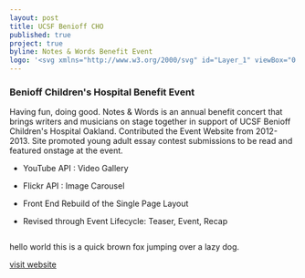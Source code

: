 ```yaml
---
layout: post
title: UCSF Benioff CHO
published: true
project: true
byline: Notes & Words Benefit Event
logo: '<svg xmlns="http://www.w3.org/2000/svg" id="Layer_1" viewBox="0 0 877.2 257.3"><path d="M139.3 149.7v-8.4h-31.9v30.9c-.2-3.6-1.5-6.4-4-8.4-1.7-1.4-4.3-2.5-7.8-3.3l-7.9-1.9c-3.1-.7-5.1-1.3-6-1.9-.9-.5-1.5-1.1-1.8-1.8-.2-.5-.4-1.1-.4-1.8 0-1.4.5-2.6 1.5-3.5l.1-.1c.2-.2.4-.4.7-.6 1.5-1 3.5-1.5 6-1.5 2.2 0 4.1.4 5.6 1.1 2.3 1.1 3.5 3.1 3.6 5.8h9.1c-.2-4.8-1.9-8.5-5.3-11s-7.5-3.8-12.3-3.8c-5.8 0-10.1 1.3-13.1 4-1.8 1.6-3.1 3.5-3.8 5.7-.2.5-.3.9-.4 1.4-1.1 5.2-4.5 8.7-10.1 8.7-9 0-12.3-7.6-12.3-15.2 0-7.9 3.4-15.6 12.3-15.6 5 0 9.3 3.4 9.9 7.9h9.7c-1.2-10.5-9.6-16.3-19.6-16.3-13.4 0-21.5 9.5-22.3 22.1v-21h-10v28.2c0 6.7-2.3 9.9-9.4 9.9-8.1 0-9.3-4.9-9.3-9.9v-28.2H0v28.2c0 12.3 7.1 18.3 19.3 18.3 12.1 0 19.4-6 19.4-18.3v-3.5c.7 12.2 8.9 21.8 22.3 21.8 5.5 0 10.2-1.8 13.7-4.9.2.2.4.3.7.5 1.8 1.2 5.1 2.4 9.9 3.5l4.9 1.1c2.9.6 4.9 1.3 6.3 2.1 1.3.8 2 2 2 3.5 0 2.6-1.3 4.3-4 5.2-1.4.5-3.3.7-5.5.7-3.8 0-6.5-.9-8-2.8-.9-1-1.4-2.6-1.7-4.6h-9c0 4.7 1.7 8.4 5.1 11.1 3.4 2.7 8.1 4 14 4 5.8 0 10.3-1.4 13.5-4.1 2.9-2.5 4.5-5.6 4.7-9.3v12.7h10v-18.8h19v-7.8h-19v-10.5h21.7zM531.3 61.8c-.5 0-1 .1-1.5.3l-26-12.5c2.7-1.2 4.9-3.6 5.7-6.8.5-1.7.5-3.5.1-5.2 1.8-.4 2.9-1.1 3.1-2.2.5-2.4-4.2-5.6-10.6-7-6.4-1.5-12-.7-12.5 1.8-.2 1 .5 2.1 1.8 3.2-.9 1.1-1.5 2.3-1.9 3.8-1.3 4.8.8 9.7 4.9 12l-28.9 9.5.4 2.1c.3.6.5 1.4.6 2.1v.9l.3 2.1 21.5-2.2-11.9 40.9 12 2.1 9.5-20.8 8.2 21.9 12.1-.7-7.9-41 16.4 3.9c.9 1.5 2.5 2.5 4.4 2.5 2.9 0 5.2-2.4 5.2-5.3s-2.1-5.4-5-5.4zM214.8 67.9l.5-1.2-29.5-11.5c2.1-1.3 3.7-3.6 4.2-6.2.2 0 .5 0 .7-.2.1 0 .1-.1.2-.2l.3-.4c.2-.2.2-.5.2-.7l.3-.3c.1-.3.2-.6.1-.9l-.1-.2c-.1-.2-.3-.4-.5-.5h-.1v-.2c-.1-.1-.2-.3-.3-.4v-.3l-.2-.4c0-.3.1-1.2-.5-2-.5-.3-.8-.5-1.1-.6 0-.2-.1-.5-.2-.7 0-.1-.1-.1-.1-.1v-.3s0-.3-.2-.5-.2-.2-.6-.4c-.1-.2-.2-.5-.5-.8-.6-.2-.6-.2-.7-.3 0 0-.2-.1-.5-.1h-.1c-.2-.1-.3-.2-.5-.3 0 0-.2-.2-.5-.2-.2.1-.2.1-.3.1-.2-.2-.2-.2-.5-.4 0 0-.1-.1-.2-.1 0 0 0-.1-.1-.1 0 0-.2-.3-.6-.5-.4.1-.4.1-.6.2 0 0-.5.1-1 .3-.1-.1-.1-.2-.2-.3-.3-.2-.3-.2-.6-.5 0 0-.3-.3-.7-.3-.4.2-.4.2-.7.4 0 0-.4.4-.8.9-.1 0-.2 0-.3-.1-.2.1-.2.1-.5.2-.1-.1-.2-.2-.3-.2-.6.1-1.3.4-1.8.9h-.1s-.9-.2-2 .4c-.1.5-.2.8-.2 1.1 0 0 0 .1-.1.1V40.4c0 .2 0 .3.1.5v.1c-.1 0-.1.1-.2.1l-.1.1c-.2.2-.2.2-.5.4l-.1.1c-.2 0-.3-.1-.4-.1 0 0-.4-.2-.9 0-.2.4-.2.4-.2.3 0 0-.9.9-.3 2.1.1.2.2.3.3.4-.1.1-.3.2-.4.4 0 .1 0 .2.1.3-.2.2-.3.2-.5.4 0 0-1 1-.4 2.6.2.1.4.1.5.2-.3.3-.6.6-.8 1.1.6.9.9 1.5 1.6 1.7.3 0 .6-.1.9-.1.9 2.5 2.8 4.5 5.3 5.5l-3.2 2c-.4-.6-.9-1-1.6-1.2-1.5-.4-3.1.5-3.5 2l-.4 1.3c-.7 0-1.4 0-2 .1.1-.9 0-1.8-.3-2.6-.7-2.2-2.4-3.7-4.4-4.2.1-.4.1-.8-.1-1.3-.4-1.2-1.6-1.8-2.8-1.4-1.2.4-1.8 1.7-1.4 2.9 0 .1.1.2.1.2-1.3.6-2.3 1.7-2.9 2.9-.6-.4-1.3-.5-2-.3-1.2.4-1.8 1.7-1.4 2.9.4 1.2 1.6 1.8 2.8 1.4h.1c.1.3.1.6.2.9.9 2.7 3.4 4.4 6 4.4 0 .2-.1.3-.1.5l-2.2 1.4.1.3c-.1.1-.3.1-.4.2-.9-.4-1.9-.6-3-.3-2.3.6-3.6 3-3 5.3.6 2.3 3 3.7 5.3 3 1.4-.4 2.4-1.4 2.8-2.7l1.5-.3c.4.7.8 1.4 1.4 2 1 1.1 2.1 1.9 3.3 2.6-.6 1.4-.5 3.1.6 4.4 1.4 1.6 3.7 1.8 5.3.5l-4 25.2 10.7.6 5.7-21.2 10 20.3 10.5-1.8-10.5-35.2 18.6 2-.8-1.1c0-.2-.1-.5-.1-.7.2-2.6 1.1-2.7 2.4-3.6" class="st0"/><path d="M284.2 57.7L255.1 44c2.4-1.4 4.2-3.8 4.8-6.8.4 0 .9-.1 1.2-.4.4.6.8 1.9 2 .9-.1 1.6.9 1.2 1.3 1.1.1.3.1.5.3.7-1.1-.1-1.5.8-2.6 1.4.5 1 2.2 0 3.1.3.4.2-.2 1.4.4 2.1 1.2.2 1.3-1.5 1.9-1.5.3 1.1.2 1.7.7 2.2 1.7 2 2.6.6 3.4 1-1-2.5-1.2-1.8-1.2-2.3.3-.3 1.2.4 1.6.3-.6-.9-1.6-1.7-2.5-2.3.3-.1 1.4 0 1.7 0 1.1-.1.5-.6 1.3-1.3-1.8-.1-1.6-.5-2.3-.7-.2-1.1.2-2-.7-2.8-1.2 1-.6 1.5-1.4 2.2 0 0 .3-2.4-1.5-1.1 0-.7-.5-2-2.1-1.2-.1-.8-.5-2-1.8-1.3-.2-.8-.5-1.2-.8-1.3-.8-6.1-6.1-10.5-12.2-10-6.3.5-11 6.1-10.5 12.5 0 .4.1.8.2 1.2-.3.2-.5.6-.5 1.3-1.4-.5-1.6.7-1.6 1.5-1.7-.6-1.9.8-1.9 1.5-2-1-1.3 1.3-1.3 1.3-1-.6-1.7-.9-1.7-2-.8.9-.2 1.7-.3 2.8-.6.3-.8-.2-2.2 1 .9.6.4 1.2 1.5 1.1.3 0 1.4-.3 1.6-.2-.8.7-1.7 1.7-2.1 2.7.4 0 1.3-.8 1.6-.6 0 .5-.2-.2-.9 2.4.8-.5 1.8.7 3.2-1.5.4-.7.2-1.2.3-2.3.6-.1 1.7.5 2 1.2 1.8-.7-1-2.5 3.1-3-1-1.2-1.7-1.3-2.8-1 .2-.2.2-.4.2-.7.3 0 1.4.2 1.1-1.3 1.3.8 1.5-.5 1.8-1.2.5.3 1.4.3 1.8 0 1 1.8 2.5 3.3 4.5 4.2l-27.1 21.7c-.7-.4-1.5-.7-2.4-.7-2.8 0-5 2.3-5 5.1s2.2 5.1 5 5.1c2.3 0 4.2-1.6 4.8-3.7l20.2-10.3-10.1 31.6 7.2.6-1 14.4 11.6 1 2-15h5l2 15.2h11.2L268.9 94l7.1-.5-12-31.6 18.7 2.9.1-.5c-.2-.5-.3.4-.3-.2-.2-2 .4-3.8 1.5-5.3l.2-1.1zM463 56.3c-1.1 0-2 .3-2.9.8L427.3 42c3.1-1.5 5.5-4.3 6.5-7.9.1-.2.1-.4.1-.6.3-.4.4-.5.5-.7.1-.2.1-.2.2-.6v-.4-.1c0-.1.1-.2.1-.3v-.2c.1-.1.2-.2.2-.4-.1-.3-.1-.3-.1-.5 0-.1.1-.1.1-.2 0 0 .1-.3.1-.6.1-.1.1-.3.1-.5.1-.1.2-.1.3-.2.1-.7.1-.7.1-1.1 0 0-.1-.3-.3-.5-.3-.1-.3-.1-.5-.2v-.6s0-.4-.3-.7c-.1 0-.1 0-.2-.1 0-.1-.1-.4-.3-.7-.2 0-.2-.1-.3-.1 0-.2-.1-.4-.1-.4-.3-.5-.3-.5-.5-.7-.1-.1-.3-.1-.4-.1v-.1c0-.2-.1-.4-.1-.4-.1-.1-.1-.1-.2-.3h-.1c0-.1-.1-.2-.2-.6h-.1c0-.1 0-.1-.1-.3-.1-.1-.3-.2-.4-.3-.1-.4-.5-.6-.8-.7h-.2c-.1-.2-.2-.4-.3-.5l-.1-.1c-.2-.2-.5-.2-.8-.2h-.2l-.2-.2c0-.1 0-.2-.1-.3-.1-.2-.1-.2-.2-.3l-.4-.4c-.3 0-.3 0-.6-.1h-.2-.2c-.1 0-.1-.1-.2-.1-.2-.1-.2-.1-.7-.2h-.1c-.5-.5-.5-.5-.7-.6-.3-.1-.6 0-.6 0-.1 0-.1 0-.4.1 0 0-.1 0-.1.1 0-.1-.1-.3-.4-.7-.4-.1-.8 0-.9.1-.4 0-.6.1-.9.3-.1 0-.1-.1-.2-.1h-.1c-.3-.2-.7-.3-1-.1l-.4.3-.1.1-.3-.3-.2-.2c-.1-.1-.2-.1-.2-.2-.5-.2-1 .1-1.2.6h-.2l-.1.1c-.2.1-.3.2-.4.3l-.1.1c0 .1-.1.1-.1.2-.1 0-.3 0-.4.1 0 0-.1 0-.1-.1v.4c-.4-.2-.8 0-1.1.3-.1.1-.3.3-.3.4h-.1c-.4-.1-.8 0-1 .3l-.2.2c-.2.3-.3.6-.3 1l-.2.1-.1.1c-.1.1-.2.1-.3.3l-.1.1v.1c-.2 0-.3.1-.4.2l-.1.1c-.1.1-.1.2-.2.2s-.3 0-.4.1l-.3.1c-.2.1-.4.3-.5.5l-.1.1c-.1.3-.1.5.1.8v.1s-.1 0-.1.1l-.2.1c-.3.2-.5.5-.5.9-.4.3-.5.8-.3 1.2-.3 0-.4.3-.6.4l-.2.2c-.3.3-.3.8-.1 1.1 0 .1 0 .1.1.2l-.3.9c0 .1.1.1.1.2l.1.1v.3c-.4.3-.5.9-.2 1.3l.2.2c0 .3.1.6.2.8-.1-.1-.1-.2-.2-.3v-.2c-.1.3 0 .5.1.8l.3.4.1.1c.2.2.4.3.7.4.7 3.5 2.9 6.7 6 8.4l-32.2 15.6c1.4 1.5 2.2 3.7 2 5.9-.1.6-1.2 1.3-1.4 1.9l25.1-4.6-8.4 31.2 4.9.4-.1 16 11.1.5 3.4-16.2 4.3.1 2.6 16.4 11.8-.4V93.2l4.7.4-8-30.3 22 2.6c1.1 1.4 2.7 2.4 4.6 2.4 3.2 0 5.8-2.6 5.8-5.9 0-3.5-2.6-6.1-5.8-6.1z" class="st0"/><path d="M381.9 53.3c-1.1 0-2.1.3-3.1.7l-38.2-26.2c3.6-2.2 6.3-6 6.9-10.5 1.3-8.2-4.2-15.8-12.3-17.1-8-1.3-15.6 4.3-16.8 12.5-1.1 7 2.8 13.6 8.9 16.1L291 54c-.8-.3-1.7-.5-2.6-.5-4.1 0-7.4 3.3-7.4 7.5 0 4.1 3.3 7.5 7.4 7.5 3.5 0 6.5-2.5 7.2-5.9l24.7-7.6-18.5 55.8 17 1.2 16.4-35.5 16.1 35.5 18-1.2L349.5 55l25.5 8.5c1 2.9 3.8 5 7 5 4.1 0 7.4-3.4 7.4-7.5 0-4.3-3.4-7.7-7.5-7.7zM163.3 142.6H182c7.4 0 14.2 2.6 14.2 10.8 0 4.6-3.1 8.9-7.7 9.9v.1c5.7.7 9.3 5 9.3 10.8 0 4.2-1.5 12.6-15.8 12.6h-18.7v-44.2zm4.2 19.4H182c6.7 0 10-3.3 10-7.5 0-5.5-3.4-8.3-10-8.3h-14.5V162zm0 21.2H182c6.2.1 11.6-2 11.6-9.1 0-5.6-4.3-8.5-11.6-8.5h-14.5v17.6zM206.1 171.9c.1 5.7 3 12.6 10.5 12.6 5.7 0 8.8-3.3 10-8.2h3.9c-1.7 7.2-5.9 11.4-13.9 11.4-10.1 0-14.4-7.8-14.4-16.9 0-8.4 4.3-16.9 14.4-16.9 10.3 0 14.4 9 14 17.9h-24.5zm20.7-3.3c-.2-5.9-3.8-11.4-10.1-11.4-6.4 0-9.9 5.6-10.5 11.4h20.6zM235.9 154.9h3.9v5.5h.1c1.4-3.8 5.7-6.4 10.2-6.4 9 0 11.7 4.7 11.7 12.3v20.5h-3.9v-19.9c0-5.5-1.8-9.7-8.1-9.7-6.2 0-9.9 4.7-10 11v18.6h-3.9v-31.9zM269.2 142.6h3.9v6.2h-3.9v-6.2zm0 12.3h3.9v31.9h-3.9v-31.9zM309.2 170.8c0 9.2-5.3 16.9-15.1 16.9S279 180 279 170.8s5.3-16.9 15.1-16.9 15.1 7.8 15.1 16.9zm-26.3 0c0 6.8 3.7 13.6 11.2 13.6 7.5 0 11.2-6.8 11.2-13.6s-3.7-13.6-11.2-13.6c-7.5 0-11.2 6.8-11.2 13.6zM327.3 158.1H321v28.6h-3.9v-28.6h-5.4v-3.3h5.4V152c-.1-5.5 1.5-9.3 7.7-9.3 1.1 0 2 .1 3.3.2v3.3c-1.1-.2-1.9-.3-2.8-.3-4.3 0-4.2 2.7-4.3 6.2v2.8h6.3v3.2zM344.4 158.1h-6.3v28.6h-3.9v-28.6h-5.4v-3.3h5.4V152c-.1-5.5 1.5-9.3 7.7-9.3 1.1 0 2 .1 3.3.2v3.3c-1.1-.2-1.9-.3-2.8-.3-4.3 0-4.2 2.7-4.3 6.2v2.8h6.3v3.2zM398.4 156c-1.5-6.8-7.1-10.7-13.6-10.7-11.7 0-16.6 9.8-16.6 19.4 0 9.7 4.9 19.4 16.6 19.4 8.2 0 13.4-6.3 14.2-14.2h4.2c-1.2 10.8-8 17.8-18.4 17.8-13.9 0-20.9-11-20.9-23 0-12.1 6.9-23 20.9-23 8.4 0 16.6 5 17.8 14.3h-4.2zM408.8 142.6h3.9v17.8h.1c1.4-3.8 5.7-6.4 10.2-6.4 9 0 11.7 4.7 11.7 12.3v20.5h-3.9v-19.9c0-5.5-1.8-9.7-8.1-9.7-6.2 0-9.9 4.7-10 11v18.6h-3.9v-44.2zM442.2 142.6h3.9v6.2h-3.9v-6.2zm0 12.3h3.9v31.9h-3.9v-31.9zM453.6 142.6h3.9v44.2h-3.9v-44.2zM493.1 186.8h-3.6v-6.1h-.1c-1.7 4.1-6.7 7-11.4 7-9.7 0-14.4-7.9-14.4-16.9s4.6-16.9 14.4-16.9c4.8 0 9.4 2.4 11.1 7h.1v-18.3h3.9v44.2zm-15.1-2.4c8.3 0 11.2-7 11.2-13.6s-2.9-13.6-11.2-13.6c-7.4 0-10.5 7-10.5 13.6.1 6.7 3.1 13.6 10.5 13.6zM500.5 154.9h3.6v7.5h.1c2-5.1 6.3-8.2 12.1-7.9v3.9c-7.1-.4-11.9 4.8-11.9 11.4v17h-3.9v-31.9zM522.3 171.9c.1 5.7 3 12.6 10.5 12.6 5.7 0 8.8-3.3 10-8.2h3.9c-1.7 7.2-5.9 11.4-13.9 11.4-10.1 0-14.4-7.8-14.4-16.9 0-8.4 4.3-16.9 14.4-16.9 10.3 0 14.4 9 14 17.9h-24.5zm20.7-3.3c-.2-5.9-3.8-11.4-10.1-11.4-6.4 0-9.9 5.6-10.5 11.4H543zM552.1 154.9h3.9v5.5h.1c1.4-3.8 5.7-6.4 10.2-6.4 9 0 11.7 4.7 11.7 12.3v20.5h-3.9v-19.9c0-5.5-1.8-9.7-8.1-9.7-6.2 0-9.9 4.7-10 11v18.6h-3.9v-31.9zM588 142.6v6.6c-.1 3.6-1.7 7.4-5.5 8.4V155c2.1-.7 3-3.8 2.9-5.8h-2.6v-6.6h5.2zM611.1 164.2c-.2-4.8-3.9-7-8.4-7-3.5 0-7.5 1.4-7.5 5.5 0 3.5 4 4.7 6.6 5.4l5.2 1.2c4.5.7 9.1 3.3 9.1 8.8 0 6.9-6.9 9.6-12.8 9.6-7.4 0-12.5-3.5-13.1-11.3h3.9c.3 5.3 4.2 8 9.4 8 3.7 0 8.7-1.6 8.7-6.1 0-3.7-3.5-5-7-5.8l-5-1.1c-5.1-1.4-8.9-3.1-8.9-8.5 0-6.5 6.4-9 12-9 6.4 0 11.4 3.3 11.7 10.3h-3.9zM637.3 142.6h4.2v19.2h26.2v-19.2h4.2v44.2h-4.2v-21.4h-26.2v21.4h-4.2v-44.2zM708.7 170.8c0 9.2-5.3 16.9-15.1 16.9s-15.1-7.7-15.1-16.9 5.3-16.9 15.1-16.9c9.7 0 15.1 7.8 15.1 16.9zm-26.3 0c0 6.8 3.7 13.6 11.2 13.6 7.5 0 11.2-6.8 11.2-13.6s-3.7-13.6-11.2-13.6c-7.5 0-11.2 6.8-11.2 13.6zM733.6 164.2c-.2-4.8-3.9-7-8.4-7-3.5 0-7.5 1.4-7.5 5.5 0 3.5 4 4.7 6.6 5.4l5.2 1.2c4.5.7 9.1 3.3 9.1 8.8 0 6.9-6.9 9.6-12.8 9.6-7.4 0-12.5-3.5-13.1-11.3h3.9c.3 5.3 4.2 8 9.4 8 3.7 0 8.7-1.6 8.7-6.1 0-3.7-3.5-5-7-5.8l-5-1.1c-5.1-1.4-8.9-3.1-8.9-8.5 0-6.5 6.4-9 12-9 6.4 0 11.4 3.3 11.7 10.3h-3.9zM744.2 154.9h3.6v6.1h.1c1.8-4.3 6.2-7 11.4-7 9.7 0 14.4 7.9 14.4 16.9s-4.6 16.9-14.4 16.9c-4.8 0-9.4-2.4-11.1-7h-.1v17.9h-3.9v-43.8zm15.1 2.3c-8.6 0-11.2 6.4-11.2 13.6 0 6.6 2.9 13.6 11.2 13.6 7.4 0 10.5-7 10.5-13.6s-3.1-13.6-10.5-13.6zM779.8 142.6h3.9v6.2h-3.9v-6.2zm0 12.3h3.9v31.9h-3.9v-31.9zM797.4 154.9h6.5v3.3h-6.5v21.5c0 2.5.4 4 3.2 4.2 1.1 0 2.2-.1 3.3-.2v3.3c-1.2 0-2.3.1-3.5.1-5.2 0-7-1.7-6.9-7.2v-21.8h-5.6v-3.3h5.6v-9.6h3.9v9.7zM809.1 164.6c.4-7.5 5.6-10.7 12.9-10.7 5.6 0 11.8 1.7 11.8 10.3v17c0 1.5.7 2.4 2.3 2.4.4 0 .9-.1 1.2-.2v3.3c-.9.2-1.5.2-2.5.2-4 0-4.6-2.2-4.6-5.6h-.1c-2.7 4.1-5.5 6.5-11.6 6.5-5.9 0-10.7-2.9-10.7-9.3 0-9 8.7-9.3 17.1-10.3 3.2-.4 5-.8 5-4.3 0-5.3-3.8-6.6-8.4-6.6-4.8 0-8.4 2.2-8.5 7.4h-3.9zm20.8 4.7h-.1c-.5.9-2.2 1.2-3.3 1.4-6.6 1.2-14.9 1.1-14.9 7.4 0 3.9 3.5 6.3 7.1 6.3 5.9 0 11.2-3.8 11.1-10v-5.1zM841.7 142.6h3.9v44.2h-3.9v-44.2zM872.2 164.2c-.2-4.8-3.9-7-8.4-7-3.5 0-7.5 1.4-7.5 5.5 0 3.5 4 4.7 6.6 5.4l5.2 1.2c4.5.7 9.1 3.3 9.1 8.8 0 6.9-6.9 9.6-12.8 9.6-7.4 0-12.5-3.5-13.1-11.3h3.9c.3 5.3 4.2 8 9.4 8 3.7 0 8.7-1.6 8.7-6.1 0-3.7-3.5-5-7-5.8l-5-1.1c-5.1-1.4-8.9-3.1-8.9-8.5 0-6.5 6.4-9 12-9 6.4 0 11.4 3.3 11.7 10.3h-3.9zM175 216.1c9.8 0 14.7 7.7 14.7 16.2s-4.9 16.2-14.7 16.2c-9.8 0-14.7-7.7-14.7-16.2s4.9-16.2 14.7-16.2zm0 30c8.2 0 11.7-6.9 11.7-13.7 0-6.8-3.5-13.7-11.7-13.7-8.3 0-11.7 6.9-11.7 13.7 0 6.8 3.5 13.7 11.7 13.7zM193.9 232.3c.3-5.3 4-7.6 9.1-7.6 4 0 8.3 1.2 8.3 7.2v12c0 1 .5 1.7 1.6 1.7.3 0 .7-.1.9-.2v2.3c-.6.1-1 .2-1.8.2-2.8 0-3.2-1.6-3.2-3.9h-.1c-1.9 2.9-3.9 4.6-8.2 4.6-4.1 0-7.6-2.1-7.6-6.6 0-6.3 6.2-6.6 12.1-7.2 2.3-.3 3.5-.6 3.5-3.1 0-3.7-2.7-4.6-5.9-4.6-3.4 0-5.9 1.6-6 5.2h-2.7zm14.6 3.3c-.4.7-1.7.9-2.4 1-4.7.8-10.5.8-10.5 5.2 0 2.8 2.4 4.5 5 4.5 4.2 0 7.9-2.7 7.9-7.1v-3.6zM217.1 216.7h2.8v19.6l12.5-10.9h3.7l-9.6 8.3 10.3 14.2h-3.4l-8.9-12.3-4.5 3.7v8.6h-2.8v-31.2zM239.3 216.7h2.8v31.2h-2.8v-31.2zM247.3 232.3c.3-5.3 4-7.6 9.1-7.6 4 0 8.3 1.2 8.3 7.2v12c0 1 .5 1.7 1.6 1.7.3 0 .7-.1.9-.2v2.3c-.6.1-1 .2-1.8.2-2.8 0-3.2-1.6-3.2-3.9h-.1c-1.9 2.9-3.9 4.6-8.2 4.6-4.1 0-7.6-2.1-7.6-6.6 0-6.3 6.2-6.6 12.1-7.2 2.3-.3 3.5-.6 3.5-3.1 0-3.7-2.7-4.6-5.9-4.6-3.4 0-5.9 1.6-6 5.2h-2.7zm14.7 3.3c-.4.7-1.7.9-2.4 1-4.7.8-10.5.8-10.5 5.2 0 2.8 2.4 4.5 5 4.5 4.2 0 7.9-2.7 7.9-7.1v-3.6zM270.5 225.4h2.8v3.9h.1c1-2.7 4-4.5 7.2-4.5 6.3 0 8.3 3.3 8.3 8.7V248h-2.8v-14.1c0-3.9-1.3-6.8-5.7-6.8s-7 3.3-7.1 7.7v13.1h-2.8v-22.5zM314.2 247.9h-2.5v-4.3h-.1c-1.2 2.9-4.8 4.9-8 4.9-6.9 0-10.1-5.5-10.1-11.9s3.3-11.9 10.1-11.9c3.4 0 6.6 1.7 7.8 4.9h.1v-12.9h2.8v31.2zm-10.7-1.6c5.9 0 7.9-4.9 7.9-9.6 0-4.7-2.1-9.6-7.9-9.6-5.2 0-7.4 4.9-7.4 9.6 0 4.6 2.2 9.6 7.4 9.6zM333.2 213.6h2.3v43.7h-2.3v-43.7zM356.5 237.7c-.1 6.4 4.5 8.4 10.2 8.4 3.3 0 8.3-1.8 8.3-6.3 0-3.5-3.5-4.9-6.4-5.6l-6.9-1.7c-3.7-.9-7-2.7-7-7.5 0-3.1 2-8.8 10.7-8.8 6.2 0 11.6 3.3 11.5 9.7h-3c-.2-4.8-4.1-7.2-8.5-7.2-4.1 0-7.8 1.6-7.8 6.2 0 2.9 2.2 4.1 4.7 4.8l7.6 1.9c4.4 1.2 8.1 3.1 8.1 8.2 0 2.1-.9 8.9-11.9 8.9-7.4 0-12.8-3.3-12.4-10.9h2.8zM382.1 232.3c.3-5.3 4-7.6 9.1-7.6 4 0 8.3 1.2 8.3 7.2v12c0 1 .5 1.7 1.6 1.7.3 0 .7-.1.9-.2v2.3c-.6.1-1 .2-1.8.2-2.8 0-3.2-1.6-3.2-3.9h-.1c-1.9 2.9-3.9 4.6-8.2 4.6-4.1 0-7.6-2.1-7.6-6.6 0-6.3 6.2-6.6 12.1-7.2 2.3-.3 3.5-.6 3.5-3.1 0-3.7-2.7-4.6-5.9-4.6-3.4 0-5.9 1.6-6 5.2h-2.7zm14.7 3.3c-.4.7-1.7.9-2.4 1-4.7.8-10.5.8-10.5 5.2 0 2.8 2.4 4.5 5 4.5 4.2 0 7.9-2.7 7.9-7.1v-3.6zM405.3 225.4h2.8v3.9h.1c1-2.7 4-4.5 7.2-4.5 6.3 0 8.3 3.3 8.3 8.7V248h-2.8v-14.1c0-3.9-1.3-6.8-5.7-6.8s-7 3.3-7.1 7.7v13.1h-2.8v-22.5zM442.1 216.7h19.8v2.5h-16.8v11.3H460v2.5h-14.9v14.8h-3v-31.1zM465.3 225.4h2.5v5.3h.1c1.4-3.6 4.5-5.8 8.5-5.6v2.8c-5-.3-8.4 3.4-8.4 8.1v12h-2.7v-22.6zM479.1 232.3c.3-5.3 4-7.6 9.1-7.6 4 0 8.3 1.2 8.3 7.2v12c0 1 .5 1.7 1.6 1.7.3 0 .7-.1.9-.2v2.3c-.6.1-1 .2-1.8.2-2.8 0-3.2-1.6-3.2-3.9h-.1c-1.9 2.9-3.9 4.6-8.2 4.6-4.1 0-7.6-2.1-7.6-6.6 0-6.3 6.2-6.6 12.1-7.2 2.3-.3 3.5-.6 3.5-3.1 0-3.7-2.7-4.6-5.9-4.6-3.4 0-5.9 1.6-6 5.2h-2.7zm14.7 3.3c-.4.7-1.7.9-2.4 1-4.7.8-10.5.8-10.5 5.2 0 2.8 2.4 4.5 5 4.5 4.2 0 7.9-2.7 7.9-7.1v-3.6zM502.3 225.4h2.8v3.9h.1c1-2.7 4-4.5 7.2-4.5 6.3 0 8.3 3.3 8.3 8.7V248H518v-14.1c0-3.9-1.3-6.8-5.7-6.8s-7 3.3-7.1 7.7v13.1h-2.8v-22.5zM542 232.5c-.7-3.4-2.8-5.4-6.4-5.4-5.3 0-7.9 4.8-7.9 9.6s2.6 9.6 7.9 9.6c3.4 0 6.2-2.7 6.5-6.4h2.8c-.7 5.4-4.3 8.7-9.3 8.7-6.9 0-10.7-5.5-10.7-11.9 0-6.5 3.8-11.9 10.7-11.9 4.8 0 8.5 2.6 9.1 7.7H542zM549.1 216.7h2.8v4.4h-2.8v-4.4zm0 8.7h2.8v22.5h-2.8v-22.5zM571 232c-.1-3.4-2.8-4.9-5.9-4.9-2.4 0-5.3 1-5.3 3.9 0 2.4 2.8 3.3 4.7 3.8l3.7.8c3.1.5 6.4 2.3 6.4 6.2 0 4.9-4.8 6.8-9 6.8-5.2 0-8.8-2.4-9.3-7.9h2.8c.2 3.7 3 5.6 6.6 5.6 2.6 0 6.2-1.1 6.2-4.3 0-2.6-2.4-3.5-4.9-4.1l-3.5-.8c-3.6-1-6.3-2.2-6.3-6 0-4.6 4.5-6.3 8.5-6.3 4.5 0 8.1 2.4 8.3 7.2h-3zM594.7 232.5c-.7-3.4-2.8-5.4-6.4-5.4-5.3 0-7.9 4.8-7.9 9.6s2.6 9.6 7.9 9.6c3.4 0 6.2-2.7 6.5-6.4h2.8c-.7 5.4-4.3 8.7-9.3 8.7-6.9 0-10.7-5.5-10.7-11.9 0-6.5 3.8-11.9 10.7-11.9 4.8 0 8.5 2.6 9.1 7.7h-2.7zM621.9 236.7c0 6.5-3.8 11.9-10.7 11.9-6.9 0-10.7-5.5-10.7-11.9 0-6.5 3.8-11.9 10.7-11.9 7-.1 10.7 5.4 10.7 11.9zm-18.5 0c0 4.8 2.6 9.6 7.9 9.6 5.3 0 7.9-4.8 7.9-9.6s-2.6-9.6-7.9-9.6c-5.3 0-7.9 4.8-7.9 9.6z" class="st0"/></svg>'
---
```


### Benioff Children's Hospital Benefit Event

Having fun, doing good. Notes & Words is an annual benefit concert that brings writers and musicians on stage together in support of UCSF Benioff Children's Hospital Oakland. Contributed the Event Website from 2012-2013. Site promoted young adult essay contest submissions to be read and featured onstage at the event.

* YouTube API : Video Gallery

* Flickr API  : Image Carousel

* Front End Rebuild of the Single Page Layout

* Revised through Event Lifecycle: Teaser, Event, Recap
 

<div class="entry__screensnap entry__screensnap--half">
<img src="{{ site.url }}/images/BCH-desktop-info.min.png" alt="" title="">
<div class="screensnap__caption"><p>hello world this is a quick brown fox jumping over a lazy dog.</p></div>
</div>

<a class="grad--cho" href="http://notesandwords.org" target="_blank">visit website</a>
